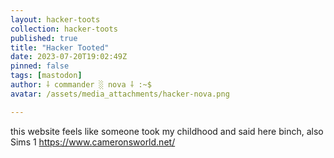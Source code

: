 ```yaml
---
layout: hacker-toots
collection: hacker-toots
published: true
title: "Hacker Tooted"
date: 2023-07-20T19:02:49Z
pinned: false
tags: [mastodon]
author: ⸸ commander ░ nova ⸸ :~$
avatar: /assets/media_attachments/hacker-nova.png

---
```


<p>this website feels like someone took my childhood and said here binch, also Sims 1 <a href="https://www.cameronsworld.net/" target="_blank" rel="nofollow noopener noreferrer" translate="no"><span class="invisible">https://www.</span><span class="">cameronsworld.net/</span><span class="invisible"></span></a></p>



